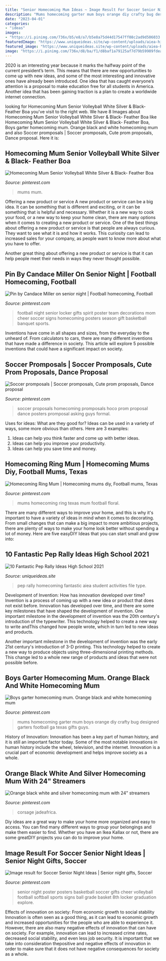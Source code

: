 ```yaml
---
title: "Senior Homecoming Mum Ideas ~ Image Result For Soccer Senior Night Ideas"
description: "Mums homecoming garter mum boys orange diy crafty bug designed garters football ga texas gifts guys"
date: "2023-04-01"
categories:
- "ideas"
images:
- "https://i.pinimg.com/736x/b5/e8/a7/b5e8a75d44d17547ff08c2ad9d506033.jpg"
featuredImage: "https://www.uniqueideas.site/wp-content/uploads/aiea-high-school-student-activities-homecoming-pep-rally.jpg"
featured_image: "https://www.uniqueideas.site/wp-content/uploads/aiea-high-school-student-activities-homecoming-pep-rally.jpg"
image: "https://i.pinimg.com/736x/d8/ba/f1/d8baf1a79125af7d79b59909fdeaad24--promposal-ideas-soccer-soccer-promposals.jpg"
---
```



2020 is an interesting year because it marks the halfway point of the current president’s term. This means that there are new opportunities to come up with new ideas, and some of the most interesting and innovative ones have already been introduced. One idea that has caught everyone’s attention is a proposal to make education free for all students in America. Another idea that has been gaining traction is a plan to create a worldwide internet connection.

	

		
looking for Homecoming Mum Senior Volleyball White Silver &amp; Black- Feather Boa you've visit to the right web. We have 8 Images about Homecoming Mum Senior Volleyball White Silver &amp; Black- Feather Boa like Homecoming Mum Senior Volleyball White Silver &amp; Black- Feather Boa, Boys garter homecoming mum. Orange black and white homecoming mum and also Soccer promposals | Soccer promposals, Cute prom proposals, Dance proposal. Here it is:
		
    
## Homecoming Mum Senior Volleyball White Silver &amp; Black- Feather Boa

<img loading=lazy src="https://i.pinimg.com/736x/75/3a/83/753a839f3546782af9da017d35c970c7.jpg" onerror="this.onerror=null;this.src='https://tse3.mm.bing.net/th?id=OIP.vVeVjO3R_qAhdHyX_pku2QHaQ0&amp;pid=15.1';" alt="Homecoming Mum Senior Volleyball White Silver &amp; Black- Feather Boa">

_Source: pinterest.com_

>mums mum. 

	

Offering a new product or service
A new product or service can be a big idea. It can be something that is different and exciting, or it can be something that is helpful and necessary. Whether it is a new way to cook your food, or a new way to keep your home clean, there are many options when it comes to creating a new product or service. 
One of the best things about offering a new product or service is that people are always curious. They want to see what it is and how it works. This curiosity can lead to increased sales for your company, as people want to know more about what you have to offer. 

Another great thing about offering a new product or service is that it can help people meet their needs in ways they never thought possible.

    
## Pin By Candace Miller On Senior Night | Football Homecoming, Football

<img loading=lazy src="https://i.pinimg.com/736x/bc/cf/19/bccf19dcc26432684eb1f138105f6332--football-stuff-football-gift.jpg?b=t" onerror="this.onerror=null;this.src='https://tse4.mm.bing.net/th?id=OIP.bE9XDez7wmPL6VTgCa_6rwHaJ3&amp;pid=15.1';" alt="Pin by Candace Miller on senior night | Football homecoming, Football">

_Source: pinterest.com_

>football night senior locker gifts spirit poster team decorations mom cheer soccer signs homecoming posters season gift basketball banquet sports. 

	

Inventions have come in all shapes and sizes, from the everyday to the unheard of. From calculators to cars, there are many different inventions that have made a difference in society. This article will explore 5 possible inventions that could have a significant impact on society.

    
## Soccer Promposals | Soccer Promposals, Cute Prom Proposals, Dance Proposal

<img loading=lazy src="https://i.pinimg.com/736x/d8/ba/f1/d8baf1a79125af7d79b59909fdeaad24--promposal-ideas-soccer-soccer-promposals.jpg" onerror="this.onerror=null;this.src='https://tse1.mm.bing.net/th?id=OIP.4-OSrJnlnj-NcjKe7hD-UAHaHS&amp;pid=15.1';" alt="Soccer promposals | Soccer promposals, Cute prom proposals, Dance proposal">

_Source: pinterest.com_

>soccer proposals homecoming promposals hoco prom proposal dance posters promposal asking guys formal. 

	

Uses for ideas: What are they good for?
Ideas can be used in a variety of ways, some more obvious than others. Here are 3 examples:
1. Ideas can help you think faster and come up with better ideas.
2. Ideas can help you improve your productivity.    
3. Ideas can help you save time and money.

    
## Homecoming Ring Mum | Homecoming Mums Diy, Football Mums, Texas

<img loading=lazy src="https://i.pinimg.com/originals/b2/da/9d/b2da9df9eea7decb8ee45d8988037e89.jpg" onerror="this.onerror=null;this.src='https://tse2.mm.bing.net/th?id=OIP.SbXaHpPG9iO8lmB-5uDG8QHaJ4&amp;pid=15.1';" alt="Homecoming Ring Mum | Homecoming mums diy, Football mums, Texas">

_Source: pinterest.com_

>mums homecoming ring texas mum football floral. 

	

There are many different ways to improve your home, and this is why it's important to have a variety of ideas in mind when it comes to decorating. From small changes that can make a big impact to more ambitious projects, there are plenty of ways to make your home look better without spending a lot of money. Here are five easyDIY Ideas that you can start small and grow into: 

    
## 10 Fantastic Pep Rally Ideas High School 2021

<img loading=lazy src="https://www.uniqueideas.site/wp-content/uploads/aiea-high-school-student-activities-homecoming-pep-rally.jpg" onerror="this.onerror=null;this.src='https://tse3.mm.bing.net/th?id=OIP.0fFErHdMYpu34x7howAs6AHaJ4&amp;pid=15.1';" alt="10 Fantastic Pep Rally Ideas High School 2021">

_Source: uniqueideas.site_

>pep rally homecoming fantastic aiea student activities file type. 

	

Development of Invention: How has innovation developed over time?
Invention is a process of coming up with a new idea or product that does not exist before. Innovation has developed over time, and there are some key milestones that have shaped the development of invention. 
One important milestone in the development of invention was the 20th century's introduction of the typewriter. This technology helped to create a new way to write andThis changed how people wrote, which in turn led to new ideas and products. 

Another important milestone in the development of invention was the early 21st century's introduction of 3-D printing. This technology helped to create a new way to produce objects using three-dimensional printing methods. This change led to a whole new range of products and ideas that were not possible before.

    
## Boys Garter Homecoming Mum. Orange Black And White Homecoming Mum

<img loading=lazy src="https://i.pinimg.com/736x/c8/1f/0d/c81f0d26e1b248bad31435ca54553e43--homecoming-mums-garter.jpg" onerror="this.onerror=null;this.src='https://tse2.mm.bing.net/th?id=OIP.c_2win00eC_3xI6egNdOQgHaNK&amp;pid=15.1';" alt="Boys garter homecoming mum. Orange black and white homecoming mum">

_Source: pinterest.com_

>mums homecoming garter mum boys orange diy crafty bug designed garters football ga texas gifts guys. 

	

History of Innovation:
Innovation has been a key part of human history, and it is still an important factor today. Some of the most notable innovations in human history include the wheel, television, and the internet. Innovation is a crucial part of economic development and helps improve society as a whole.

    
## Orange Black White And Silver Homecoming Mum With 24&quot; Streamers

<img loading=lazy src="https://i.pinimg.com/736x/34/56/07/345607c1ff56a0de4349e5bba7826261.jpg" onerror="this.onerror=null;this.src='https://tse3.mm.bing.net/th?id=OIP.6lAEbSAa24pmfOQK9IIs1AHaNK&amp;pid=15.1';" alt="Orange black white and silver homecoming mum with 24&quot; streamers">

_Source: pinterest.com_

>corsage jadeafrica. 

	

Diy ideas are a great way to make your home more organized and easy to access. You can find many different ways to group your belongings and make them easier to find. Whether you have an Ikea Kallax or not, there are some greatDIY projects you can do to improve your home.

    
## Image Result For Soccer Senior Night Ideas | Senior Night Gifts, Soccer

<img loading=lazy src="https://i.pinimg.com/736x/b5/e8/a7/b5e8a75d44d17547ff08c2ad9d506033.jpg" onerror="this.onerror=null;this.src='https://tse2.mm.bing.net/th?id=OIP.V7W5SrX_JsxGVc5AYldNBgAAAA&amp;pid=15.1';" alt="Image result for Soccer Senior Night Ideas | Senior night gifts, Soccer">

_Source: pinterest.com_

>senior night poster posters basketball soccer gifts cheer volleyball football softball sports signs ball grade basket 8th locker graduation explore. 

	

Effects of innovation on society: From economic growth to social stability
Innovation is often seen as a good thing, as it can lead to economic growth and increased opportunities for the people who are able to experience it. However, there are also many negative effects of innovation that can have on society. For example, innovation can lead to increased crime rates, decreased social stability, and even less job security. It is important that we take into consideration thepositive and negative effects of innovation in order to make sure that it does not have negative consequences for society as a whole.

